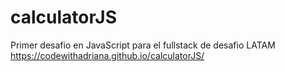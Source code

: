 # calculatorJS
Primer desafio en JavaScript para el fullstack de desafio LATAM
https://codewithadriana.github.io/calculatorJS/
